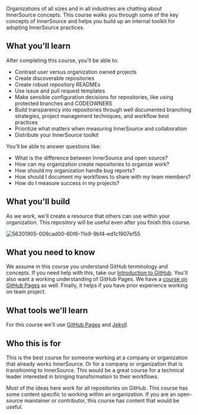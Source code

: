 Organizations of all sizes and in all industries are chatting about InnerSource concepts. This course walks you through some of the key concepts of InnerSource and helps you build up an internal toolkit for adopting InnerSource practices. 

## What you'll learn

After completing this course, you'll be able to:

- Contrast user versus organization owned projects
- Create discoverable repositories
- Create robust repository READMEs
- Use issue and pull request templates
- Make sensible configuration decisions for repositories, like using protected branches and CODEOWNERS
- Build transparency into repositories through well documented branching strategies, project management techniques, and workflow best practices
- Prioritize what matters when measuring InnerSource and collaboration
- Distribute your InnerSource toolkit

You'll be able to answer questions like:

- What is the difference between InnerSource and open source?
- How can my organization create repositories to organize work?
- How should my organization handle bug reports?
- How should I document my workflows to share with my team members?
- How do I measure success in my projects?

## What you'll build

As we work, we'll create a resource that others can use within your organization. This repository will be useful even after you finish this course.

![56301905-009cad00-60f6-11e9-9bf4-ed1c1907ef55](https://user-images.githubusercontent.com/1221423/75290089-87212100-57d4-11ea-9726-fe57ce3e07e2.png)

## What you need to know

We assume in this course you understand GitHub terminology and concepts. If you need help with this, take our [Introduction to GitHub](https://lab.github.com/githubtraining/introduction-to-github). You'll also want a working understanding of GitHub Pages. We have a [course on GitHub Pages](https://lab.github.com/githubtraining/github-pages) as well. Finally, it helps if you have prior experience working on team project.

## What tools we'll learn

For this course we'll use [GitHub Pages](https://pages.github.com/) and [Jekyll](https://jekyllrb.com/).

## Who this is for

This is the best course for someone working at a company or organization that already works InnerSource. Or for a company or organization that is transitioning to InnerSource. This would be a great course for a technical leader interested in bringing transformation to their workflows.

Most of the ideas here work for all repositories on GitHub. This course has some content specific to working within an organization. If you are an open-source maintainer or contributor, this course has content that would be useful.
